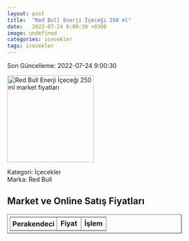 ```yaml
---
layout: post
title:  "Red Bull Enerji İçeceği 250 ml"
date:   2022-07-24 6:00:30 +0300
image: undefined
categories: icecekler
tags: icecekler
---
```


Son Güncelleme: 2022-07-24 9:00:30

<img src="undefined" width="200" alt="Red Bull Enerji İçeceği 250 ml market fiyatları" />

Kategori: İçecekler
<br />
Marka: Red Bull

<h2>Market ve Online Satış Fiyatları</h2>

<table border="1" style="padding: 5px;width:80%;">
  <tr>
    <td style="padding: 5px;"><strong>Perakendeci</strong></td>
    <td><strong>Fiyat</strong></td>
    <td><strong>İşlem</strong></td>
  </tr>
  
</table>
